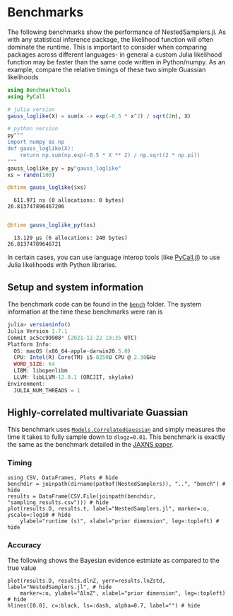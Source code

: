 # Benchmarks

The following benchmarks show the performance of NestedSamplers.jl. As with any statistical inference package, the likelihood function will often dominate the runtime. This is important to consider when comparing packages across different languages- in general a custom Julia likelihood function may be faster than the same code written in Python/numpy. As an example, compare the relative timings of these two simple Guassian likelihoods

```julia
using BenchmarkTools
using PyCall

# julia version
gauss_loglike(X) = sum(x -> exp(-0.5 * x^2) / sqrt(2π), X)

# python version
py"""
import numpy as np
def gauss_loglike(X):
    return np.sum(np.exp(-0.5 * X ** 2) / np.sqrt(2 * np.pi))
"""
gauss_loglike_py = py"gauss_loglike"
xs = randn(100)
```

```julia
@btime gauss_loglike($xs)
```

```
  611.971 ns (0 allocations: 0 bytes)
26.813747896467206
```

```julia

@btime gauss_loglike_py($xs)
```

```
  13.129 μs (6 allocations: 240 bytes)
26.81374789646721
```

In certain cases, you can use language interop tools (like [PyCall.jl](https://github.com/JuliaPy/PyCall.jl)) to use Julia likelihoods with Python libraries.

## Setup and system information

The benchmark code can be found in the [`bench`](https://github.com/TuringLang/NestedSamplers.jl/blob/main/bench/) folder. The system information at the time these benchmarks were ran is

```julia
julia> versioninfo()
Julia Version 1.7.1
Commit ac5cc99908* (2021-12-22 19:35 UTC)
Platform Info:
  OS: macOS (x86_64-apple-darwin20.5.0)
  CPU: Intel(R) Core(TM) i5-8259U CPU @ 2.30GHz
  WORD_SIZE: 64
  LIBM: libopenlibm
  LLVM: libLLVM-12.0.1 (ORCJIT, skylake)
Environment:
  JULIA_NUM_THREADS = 1
```

## Highly-correlated multivariate Guassian

This benchmark uses [`Models.CorrelatedGaussian`](@ref) and simply measures the time it takes to fully sample down to `dlogz=0.01`. This benchmark is exactly the same as the benchmark detailed in the [JAXNS paper](https://ui.adsabs.harvard.edu/abs/2020arXiv201215286A/abstract).

### Timing

```@example sample-benchmark
using CSV, DataFrames, Plots # hide
benchdir = joinpath(dirname(pathof(NestedSamplers)), "..", "bench") # hide
results = DataFrame(CSV.File(joinpath(benchdir, "sampling_results.csv"))) # hide
plot(results.D, results.t, label="NestedSamplers.jl", marker=:o, yscale=:log10 # hide
    ylabel="runtime (s)", xlabel="prior dimension", leg=:topleft) # hide
```

### Accuracy

The following shows the Bayesian evidence estmiate as compared to the true value

```@example sample-benchmark
plot(results.D, results.dlnZ, yerr=results.lnZstd, label="NestedSamplers.jl", # hide
    marker=:o, ylabel="ΔlnZ", xlabel="prior dimension", leg=:topleft) # hide
hlines([0.0], c=:black, ls=:dash, alpha=0.7, label="") # hide
```
